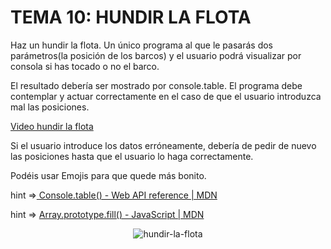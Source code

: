 # TEMA 10: HUNDIR LA FLOTA

Haz un hundir la flota. Un único programa al que le pasarás dos parámetros(la posición de los barcos) y el usuario podrá visualizar por consola si has tocado o no el barco.

El resultado debería ser mostrado por console.table. El programa debe contemplar y actuar correctamente en el caso de que el usuario introduzca mal las posiciones.

[Video hundir la flota](https://www.youtube.com/watch?v=uBrIsIEqhvE)


Si el usuario introduce los datos erróneamente, debería de pedir de nuevo las posiciones hasta que el usuario lo haga correctamente.

Podéis usar Emojis para que quede más bonito.

hint =>[ Console.table() - Web API reference | MDN](https://developer.mozilla.org/es/docs/Web/API/Console/tabla) 

hint => [Array.prototype.fill() - JavaScript | MDN](https://developer.mozilla.org/es/docs/Web/JavaScript/Referencia/Objetos_globales/Array/fill) 

<center>

![hundir-la-flota](../media/hundir-la-flota.jpg)
</center>
